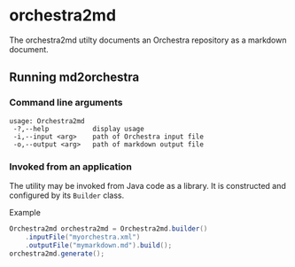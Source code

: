 # orchestra2md

The orchestra2md utilty documents an Orchestra repository as a markdown document.

## Running md2orchestra

### Command line arguments

```
usage: Orchestra2md
 -?,--help           display usage
 -i,--input <arg>    path of Orchestra input file
 -o,--output <arg>   path of markdown output file
 ```

### Invoked from an application

The utility may be invoked from Java code as a library. It is constructed and configured by its `Builder` class.

Example

```java
Orchestra2md orchestra2md = Orchestra2md.builder()
    .inputFile("myorchestra.xml")
    .outputFile("mymarkdown.md").build();
orchestra2md.generate();
```